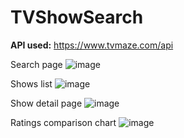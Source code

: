 # TVShowSearch 

__API used:__ https://www.tvmaze.com/api

Search page
![image](https://user-images.githubusercontent.com/69635164/123613350-12745180-d823-11eb-825b-13ae1f71b212.png)

Shows list
![image](https://user-images.githubusercontent.com/69635164/123613488-3041b680-d823-11eb-86c7-496e6d5d0126.png)

Show detail page
![image](https://user-images.githubusercontent.com/69635164/123613529-3a63b500-d823-11eb-902d-472e181cb092.png)

Ratings comparison chart
![image](https://user-images.githubusercontent.com/69635164/123613569-43ed1d00-d823-11eb-841a-5f6d08007bfa.png)
